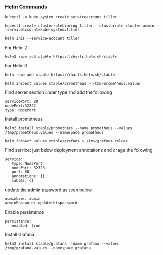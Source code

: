 ### Helm Commands

```
kubectl -n kube-system create serviceaccount tiller
```

```
kubectl create clusterrolebinding tiller --clusterrole cluster-admin --serviceaccount=kube-system:tiller
```

```
helm init --service-account tiller
```
For Helm 2
```
helm2 repo add stable https://charts.helm.sh/stable
```
For Helm 3
```
helm repo add stable https://charts.helm.sh/stable
```
```
helm inspect values stable/prometheus > /tmp/prometheus.values
```
Find server section under type and add the following 
```
servicePort: 80
nodePort:32322
type: NodePort
```
Install prometheus
```
helm2 install stable/prometheus --name prometheus --values /tmp/prometheus.values --namespace prometheus
```
```
helm inspect values stable/grafana > /tmp/grafana.values
```
Find service: just below deployment annotations and chage the following
```
service:
   type: NodePort
   nodePort: 32323
   port: 80
   annotations: {}
   labels: {}
```
update the admin password as seen below
```
adminUser: admin
adminPassword: updatethispassword
```
Enable persistence
```
persistence:
   enabled: true
```
Install Grafana
```
helm2 install stable/grafana --name grafana --values /tmp/grafana.values --namespace grafana
```
